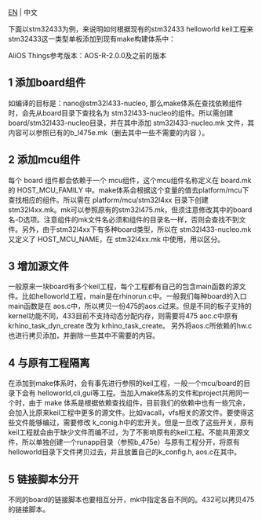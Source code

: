 [EN](Add-a-new-board-example) | 中文

下面以stm32433为例，来说明如何根据现有的stm32433 helloworld keil工程来stm32433这一类型单板添加到现有make构建体系中：

AliOS Things参考版本：AOS-R-2.0.0及之前的版本

## 1 添加board组件
如编译的目标是：nano@stm32l433-nucleo, 那么make体系在查找依赖组件时，会先从board目录下查找名为 stm32l433-nucleo的组件。所以需创建 board/stm32l433-nucleo目录，并在其中添加 stm32l433-nucleo.mk 文件，其内容可以参照已有的b_l475e.mk（删去其中一些不需要的内容 ）。
## 2 添加mcu组件
每个 board 组件都会依赖于一个 mcu组件，这个mcu组件名称定义在 board.mk 的 HOST_MCU_FAMILY 中。make体系会根据这个变量的值去platform/mcu下查找相应的组件。所以需在 platform/mcu/stm32l4xx 目录下创建 stm32l4xx.mk。mk可以参照原有的stm32l475.mk，但须注意修改其中的board名-D选项。注意组件的mk文件名必须和组件的目录名一样，否则会查找不到文件。另外，由于stm32l4xx下有多种board类型，所以在 stm32l433-nucleo.mk 又定义了 HOST_MCU_NAME，在 stm32l4xx.mk 中使用，用以区分。
## 3 增加源文件
一般原来一块board有多个keil工程，每个工程都有自己的包含main函数的源文件。比如helloworld工程，main是在rhinorun.c中。一般我们每种board的入口main函数是在 aos.c中，所以拷贝一份475的aos.c过来。但是不同的板子支持的kernel功能不同，433目前不支持动态分配内存，则需要将475 aoc.c中原有 krhino_task_dyn_create 改为 krhino_task_create。 另外将aos.c所依赖的hw.c也进行拷贝添加，并删除一些其中不需要的内容。
## 4 与原有工程隔离
在添加到make体系时，会有事先进行参照的keil工程，一般一个mcu/board的目录下会有 helloworld,cli,gui等工程。当加入make体系的文件和project共用同一个时，由于 make 体系是根据依赖查找组件，目前我们的依赖中也有一些冗余，会加入比原来keil工程中更多的源文件。比如vacall，vfs相关的源文件。要使得这些文件能够编过，需要修改 k_conig.h中的宏开关。但是一旦改了这些开关，原有keil工程就会由于缺少文件而编不过，为了不影响原有的keil工程。不能共用源文件，所以单独创建一个runapp目录（参照b_475e）与原有工程分开，将原有helloworld目录下文件拷贝过去，并且放置自己的k_config.h, aos.c在其中。
## 5 链接脚本分开
不同的board的链接脚本也要相互分开，mk中指定各自不同的。432可以拷贝475的链接脚本。

